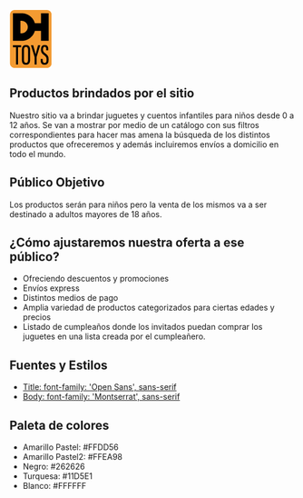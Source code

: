 
[![DHToys](https://raw.githubusercontent.com/0220CBFSNCN01ARCO/grupo_7_DH-Toys/master/img/logo.png)](https://google.com)

## Productos brindados por el sitio
Nuestro sitio va a brindar juguetes y cuentos infantiles para niños desde 0 a 12 años. Se van a mostrar por medio de un catálogo con sus filtros correspondientes para hacer mas amena la búsqueda de los distintos productos que ofreceremos y además incluiremos envíos a domicilio en todo el mundo.

## Público Objetivo
Los productos serán para niños pero la venta de los mismos va a ser destinado a adultos mayores de 18 años.

## ¿Cómo ajustaremos nuestra oferta a ese público?
 - Ofreciendo descuentos y promociones
 - Envíos express
 - Distintos medios de pago
 - Amplia variedad de productos categorizados para ciertas edades y precios
 - Listado de cumpleaños donde los invitados puedan comprar los juguetes en una lista creada por el cumpleañero.

## Fuentes y Estilos
<link href="https://fonts.googleapis.com/css2?family=Montserrat&family=Open+Sans&display=swap" rel="stylesheet">

- [Title: font-family: 'Open Sans', sans-serif](https://fonts.google.com/specimen/Open+Sans?query=open+sans&category=Sans+Serif)
- [Body: font-family: 'Montserrat', sans-serif](https://fonts.google.com/specimen/Montserrat?query=montserrat)

## Paleta de colores
- Amarillo Pastel: #FFDD56
- Amarillo Pastel2: #FFEA98
- Negro: #262626
- Turquesa: #11D5E1
- Blanco: #FFFFFF